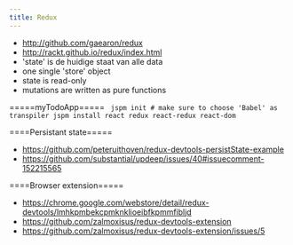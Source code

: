 ```yaml
---
title: Redux
---
```

* http://github.com/gaearon/redux
* http://rackt.github.io/redux/index.html
* 'state' is de huidige staat van alle data
* one single 'store' object
* state is read-only
* mutations are written as pure functions


=====myTodoApp=====
<code>
jspm init    # make sure to choose 'Babel' as transpiler
jspm install react redux react-redux react-dom
</code>

====Persistant state=====
* https://github.com/peteruithoven/redux-devtools-persistState-example
* https://github.com/substantial/updeep/issues/40#issuecomment-152215565

====Browser extension=====
* https://chrome.google.com/webstore/detail/redux-devtools/lmhkpmbekcpmknklioeibfkpmmfibljd
* https://github.com/zalmoxisus/redux-devtools-extension
* https://github.com/zalmoxisus/redux-devtools-extension/issues/5
